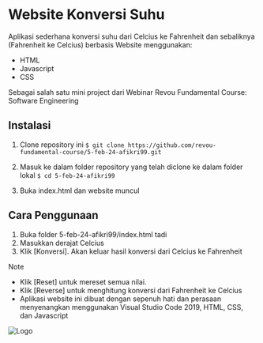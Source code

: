 # Website Konversi Suhu

Aplikasi sederhana konversi suhu dari Celcius ke Fahrenheit dan sebaliknya (Fahrenheit ke Celcius) berbasis Website menggunakan:
- HTML
- Javascript
- CSS

Sebagai salah satu mini project dari Webinar Revou Fundamental Course: Software Engineering


## Instalasi
1. Clone repository ini
``` $ git clone https://github.com/revou-fundamental-course/5-feb-24-afikri99.git ```

2. Masuk ke dalam folder repository yang telah diclone ke dalam folder lokal
``` $ cd 5-feb-24-afikri99 ```

3. Buka index.html dan website muncul

## Cara Penggunaan
1. Buka folder 5-feb-24-afikri99/index.html tadi
2. Masukkan derajat Celcius
3. Klik [Konversi]. Akan keluar hasil konversi dari Celcius ke Fahrenheit

> [!NOTE]
> - Klik [Reset] untuk mereset semua nilai.
> - Klik [Reverse] untuk menghitung konversi dari Fahrenheit ke Celcius
> - Aplikasi website ini dibuat dengan sepenuh hati dan perasaan menyenangkan menggunakan Visual Studio Code 2019, HTML, CSS, dan Javascript

![Logo](https://fikriahmad.my.id/wp-content/uploads/2024/02/logo_fikriahmadv2_blue.png)

